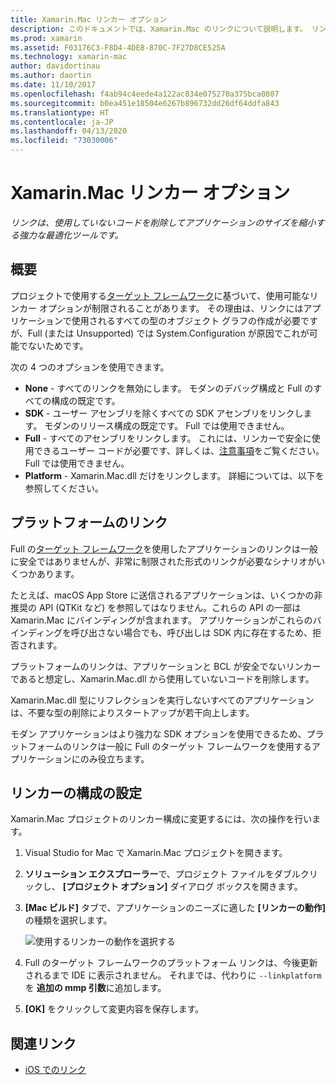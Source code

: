 ```yaml
---
title: Xamarin.Mac リンカー オプション
description: このドキュメントでは、Xamarin.Mac のリンクについて説明します。 リンクは、使用していないコードを削除してアプリケーションのサイズを縮小する強力な最適化ツールです。
ms.prod: xamarin
ms.assetid: F03176C3-F8D4-4DE8-870C-7F27D8CE525A
ms.technology: xamarin-mac
author: davidortinau
ms.author: daortin
ms.date: 11/10/2017
ms.openlocfilehash: f4ab94c4eede4a122ac834e075270a375bca0807
ms.sourcegitcommit: b0ea451e18504e6267b896732dd26df64ddfa843
ms.translationtype: HT
ms.contentlocale: ja-JP
ms.lasthandoff: 04/13/2020
ms.locfileid: "73030006"
---
```

# <a name="xamarinmac-linker-options"></a>Xamarin.Mac リンカー オプション

_リンクは、使用していないコードを削除してアプリケーションのサイズを縮小する強力な最適化ツールです。_

## <a name="overview"></a>概要

プロジェクトで使用する[ターゲット フレームワーク](~/mac/platform/target-framework.md)に基づいて、使用可能なリンカー オプションが制限されることがあります。 その理由は、リンクにはアプリケーションで使用されるすべての型のオブジェクト グラフの作成が必要ですが、Full (または Unsupported) では System.Configuration が原因でこれが可能でないためです。

次の 4 つのオプションを使用できます。

- **None** - すべてのリンクを無効にします。 モダンのデバッグ構成と Full のすべての構成の既定です。
- **SDK** - ユーザー アセンブリを除くすべての SDK アセンブリをリンクします。 モダンのリリース構成の既定です。 Full では使用できません。
- **Full** - すべてのアセンブリをリンクします。 これには、リンカーで安全に使用できるユーザー コードが必要です、詳しくは、[注意事項](~/ios/deploy-test/linker.md)をご覧ください。 Full では使用できません。
- **Platform** - Xamarin.Mac.dll だけをリンクします。 詳細については、以下を参照してください。

## <a name="platform-linking"></a>プラットフォームのリンク

Full の[ターゲット フレームワーク](~/mac/platform/target-framework.md)を使用したアプリケーションのリンクは一般に安全ではありませんが、非常に制限された形式のリンクが必要なシナリオがいくつかあります。

たとえば、macOS App Store に送信されるアプリケーションは、いくつかの非推奨の API (QTKit など) を参照してはなりません。これらの API の一部は Xamarin.Mac にバインディングが含まれます。 アプリケーションがこれらのバインディングを呼び出さない場合でも、呼び出しは SDK 内に存在するため、拒否されます。

プラットフォームのリンクは、アプリケーションと BCL が安全でないリンカーであると想定し、Xamarin.Mac.dll から使用していないコードを削除します。 

Xamarin.Mac.dll 型にリフレクションを実行しないすべてのアプリケーションは、不要な型の削除によりスタートアップが若干向上します。

モダン アプリケーションはより強力な SDK オプションを使用できるため、プラットフォームのリンクは一般に Full のターゲット フレームワークを使用するアプリケーションにのみ役立ちます。

## <a name="setting-the-linker-configuration"></a>リンカーの構成の設定

Xamarin.Mac プロジェクトのリンカー構成に変更するには、次の操作を行います。

1. Visual Studio for Mac で Xamarin.Mac プロジェクトを開きます。
2. **ソリューション エクスプローラー**で、プロジェクト ファイルをダブルクリックし、 **[プロジェクト オプション]** ダイアログ ボックスを開きます。
3. **[Mac ビルド]** タブで、アプリケーションのニーズに適した **[リンカーの動作]** の種類を選択します。

    ![使用するリンカーの動作を選択する](linker-images/link-behavior.png "使用するリンカーの動作を選択する")

4. Full のターゲット フレームワークのプラットフォーム リンクは、今後更新されるまで IDE に表示されません。 それまでは、代わりに `--linkplatform` を **追加の mmp 引数**に追加します。
5. **[OK]** をクリックして変更内容を保存します。

## <a name="related-links"></a>関連リンク

- [iOS でのリンク](~/ios/deploy-test/linker.md)
